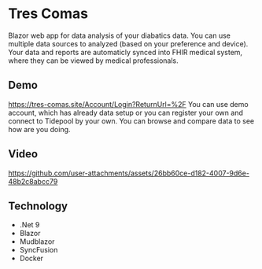 # Tres Comas
Blazor web app for data analysis of your diabatics data. You can use multiple data sources to analyzed (based on your preference and device). Your data and reports are automaticly synced into FHIR medical system, where they can be viewed by medical professionals.

## Demo
https://tres-comas.site/Account/Login?ReturnUrl=%2F
You can use demo account, which has already data setup or you can register your own and connect to Tidepool by your own.
You can browse and compare data to see how are you doing.

## Video
https://github.com/user-attachments/assets/26bb60ce-d182-4007-9d6e-48b2c8abcc79

## Technology
+ .Net 9 
+ Blazor
+ Mudblazor
+ SyncFusion
+ Docker
